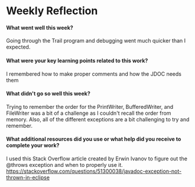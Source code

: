 # Weekly Reflection

#### What went well this week? 
Going through the Trail program and debugging went much quicker than I expected.

#### What were your key learning points related to this work?

I remembered how to make proper comments and how the JDOC needs them

#### What didn't go so well this week? 

Trying to remember the order for the PrintWriter, BufferedWriter, and FileWriter
was a bit of a challenge as I couldn't recall the order from memory. Also, all
of the different exceptions are a bit challenging to try and remember.

#### What additional resources did you use or what help did you receive to complete your work? 

I used this Stack Overflow article created by Erwin Ivanov to figure out the 
@throws exception and when to properly use it. 
https://stackoverflow.com/questions/51300038/javadoc-exception-not-thrown-in-eclipse
